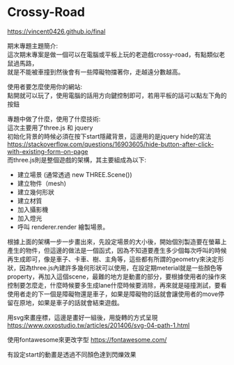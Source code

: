 # Crossy-Road

https://vincent0426.github.io/final

期末專題主題簡介:<br/>
這次期末專案是做一個可以在電腦或平板上玩的老遊戲crossy-road，有點類似老鼠過馬路，<br/>就是不能被車撞到然後會有一些障礙物擋著你，走越遠分數越高。<br/>

使用者要怎麼使用你的網站:<br/>
點開就可以玩了，使用電腦的話用方向鍵控制即可，若用平板的話可以點左下角的按鈕<br/>

專題中做了什麼，使用了什麼技術:<br/>
這次主要用了three.js 和 jquery<br/>
初始化背景的時候必須在按下start隱藏背景，這邊用的是jquery hide的寫法<br/>
https://stackoverflow.com/questions/16903605/hide-button-after-click-with-existing-form-on-page<br/>
而three.js則是整個遊戲的架構，其主要組成為以下:<br/>
* 建立場景 (通常透過 new THREE.Scene())
* 建立物件（mesh)
* 建立幾何形狀
* 建立材質
* 加入攝影機
* 加入燈光
* 呼叫 renderer.render 繪製場景。

根據上面的架構一步一步畫出來，先設定場景的大小後，開始個別製造要在螢幕上產生的物件，但這邊的做法是一個函式，因為不知道要產生多少個每次呼叫的時候再生成即可，像是車子、卡車、樹、主角等，這些都有所謂的geometry來決定形狀，因為three.js內建許多幾何形狀可以使用，在設定期meterial就是一些顏色等property，再加入這個scene，最難的地方是動畫的部分，要根據使用者的操作來控制要怎麼走，什麼時候要多生成lane什麼時候要消除，再來就是碰撞測試，要看使用者走的下一個是障礙物還是車子，如果是障礙物的話就會讓使用者的move停留在原地，如果是車子的話就會結束遊戲。

用svg來畫座標，這邊是畫好一組後，用旋轉的方式呈現<br/>
https://www.oxxostudio.tw/articles/201406/svg-04-path-1.html

使用fontawesome來更改字型
https://fontawesome.com/

有設定start的動畫是透過不同顏色達到閃爍效果
